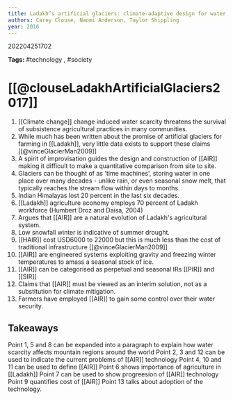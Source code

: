 ```yaml
---
title: Ladakh’s artificial glaciers: climate-adaptive design for water scarcity
authors: Carey Clouse, Naomi Anderson, Taylor Shippling
year: 2016
---
```

202204251702

**Tags:** #technology , #society  

# [[@clouseLadakhArtificialGlaciers2017]]
1. [[Climate change]] change induced water scarcity threatens the survival of subsistence agricultural practices in many communities.
2. While much has been written about the promise of artificial glaciers for farming in [[Ladakh]], very little data exists to support these claims [[@vinceGlacierMan2009]]
3. A spirit of improvisation guides the design and construction of [[AIR]] making it difficult to make a quantitative comparison from site to site.
4. Glaciers can be thought of as 'time machines', storing water in one place over many decades - unlike rain, or even seasonal snow melt, that typically reaches the stream flow within days to months.
5. Indian Himalayas lost 20 percent in the last six decades.
6. [[Ladakh]] agriculture economy employs 70 percent of Ladakh workforce (Humbert Droz and Daisa, 2004)
7. Argues that [[AIR]] are a natural evolution of Ladakh's agricultural system.
8. Low snowfall winter is indicative of summer drought.
9. [[HAIR]] cost USD6000 to 22000 but this is much less than the cost of traditional infrastructure  [[@vinceGlacierMan2009]]
10. [[AIR]] are engineered systems exploiting gravity and freezing winter temperatures to amass a seasonal stock of ice.
11. [[AIR]] can be categorised as perpetual and seasonal IRs [[PIR]] and [[SIR]]
12. Claims that [[AIR]] must be viewed as an interim solution, not as a substitution for climate mitigation.
13. Farmers have employed [[AIR]] to gain some control over their water security. 

## Takeaways
Point 1, 5 and 8 can be expanded into a paragraph to explain how water scarcity affects mountain regions around the world
Point 2, 3 and 12 can be used to indicate the current problems of [[AIR]] technology
Point 4, 10 and 11 can be used to define [[AIR]]
Point 6 shows importance of agriculture in [[Ladakh]]
Point 7 can be used to show progreesion of [[AIR]] technology
Point 9 quantifies cost of [[AIR]]
Point 13 talks about adoption of the technology.







